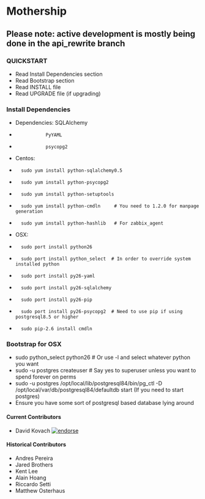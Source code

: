 # Mothership

## Please note: active development is mostly being done in the api_rewrite branch

### QUICKSTART

* Read Install Dependencies section
* Read Bootstrap section
* Read INSTALL file
* Read UPGRADE file (if upgrading)

### Install Dependencies
  * Dependencies:  SQLAlchemy
  *                PyYAML
  *                psycopg2
  * Centos:
  *       sudo yum install python-sqlalchemy0.5
  *       sudo yum install python-psycopg2
  *       sudo yum install python-setuptools
  *       sudo yum install python-cmdln     # You need to 1.2.0 for manpage generation
  *       sudo yum install python-hashlib   # For zabbix_agent

  * OSX:
  *       sudo port install python26
  *       sudo port install python_select  # In order to override system installed python
  *       sudo port install py26-yaml
  *       sudo port install py26-sqlalchemy
  *       sudo port install py26-pip
  *       sudo port install py26-psycopg2  # Need to use pip if using postgresql8.5 or higher
  *       sudo pip-2.6 install cmdln

### Bootstrap for OSX

* sudo python_select python26    # Or use -l and select whatever python you want
* sudo -u postgres createuser <your user id>   # Say yes to superuser unless you want to spend forever on perms
* sudo -u postgres /opt/local/lib/postgresql84/bin/pg_ctl -D /opt/local/var/db/postgresql84/defaultdb start (If you need to start postgres)
* Ensure you have some sort of postgresql based database lying around

#### Current Contributors
* David Kovach [![endorse](http://api.coderwall.com/downneck/endorsecount.png)](http://coderwall.com/downneck)

#### Historical Contributors
* Andres Pereira
* Jared Brothers
* Kent Lee
* Alain Hoang
* Riccardo Setti
* Matthew Osterhaus

